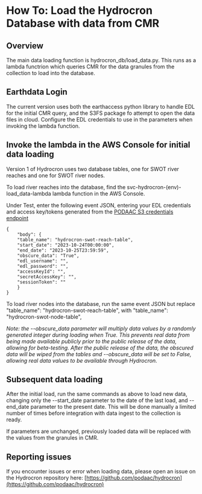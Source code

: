# How To: Load the Hydrocron Database with data from CMR

## Overview

The main data loading function is hydrocron_db/load_data.py.  This runs as a lambda functrion which queries CMR for the data granules from the collection to load into the database.

## Earthdata Login

The current version uses both the earthaccess python library to handle EDL for the initial CMR query, and the S3FS package fo attempt to open the data files in cloud. Configure the EDL credentials to use in the parameters when invoking the lambda function.

## Invoke the lambda in the AWS Console for initial data loading

Version 1 of Hydrocron uses two database tables, one for SWOT river reaches and one for SWOT river nodes.

To load river reaches into the database, find the svc-hydrocron-(env)-load_data-lambda lambda function in the AWS Console.

Under Test, enter the following event JSON, entering your EDL credentials and access key/tokens generated from the [PODAAC S3 credentials endpoint](https://archive.podaac.earthdata.nasa.gov/s3credentials)

    {
        "body": {
        "table_name": "hydrocron-swot-reach-table",
        "start_date": "2023-10-24T00:00:00",
        "end_date": "2023-10-25T23:59:59",
        "obscure_data": "True",
        "edl_username": "",
        "edl_password": "",
        "accessKeyId": "",
        "secretAccessKey": "",
        "sessionToken": ""
        }
    }

To load river nodes into the database, run the same event JSON but replace
    "table_name": "hydrocron-swot-reach-table",
with "table_name": "hydrocron-swot-node-table",

*Note: the --obscure_data parameter will multiply data values by a randomly generated integer during loading when True. This prevents real data from being made available publicly prior to the public release of the data, allowing for beta-testing. After the public release of the data, the obscured data will be wiped from the tables and --obscure_data will be set to False, allowing real data values to be available through Hydrocron.*

## Subsequent data loading

After the initial load, run the same commands as above to load new data, changing only the --start_date parameter to the date of the last load, and --end_date parameter to the present date. This will be done manually a limited number of times before integration with data ingest to the collection is ready.

If parameters are unchanged, previously loaded data will be replaced with the values from the granules in CMR.

## Reporting issues

If you encounter issues or error when loading data, please open an issue on the Hydrocron repository here: [https://github.com/podaac/hydrocron](https://github.com/podaac/hydrocron)
